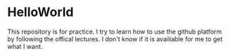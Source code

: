 # HelloWorld
This repository is for practice.
I try to learn how to use the github platform by following the offical lectures.
I don't know if it is availiable for me to get what I want.
